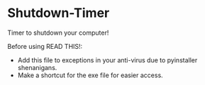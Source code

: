 # Shutdown-Timer

Timer to shutdown your computer!

Before using READ THIS!:

- Add this file to exceptions in your anti-virus due to pyinstaller shenanigans.
- Make a shortcut for the exe file for easier access.
